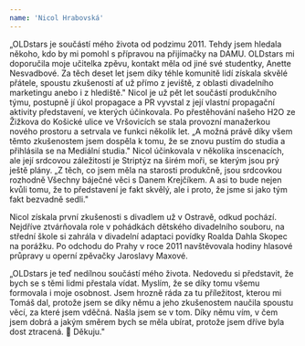 ```yaml
---
name: 'Nicol Hrabovská'
---
```

„OLDstars je součástí mého života od podzimu 2011. Tehdy jsem hledala někoho, kdo by mi pomohl s přípravou na přijímačky na DAMU. OLDstars mi doporučila moje učitelka zpěvu, kontakt měla od jiné své studentky, Anette Nesvadbové. Za těch deset let jsem díky téhle komunitě lidí získala skvělé přátele, spoustu zkušeností ať už přímo z jeviště, z oblasti divadelního marketingu anebo i z hlediště." Nicol je už pět let součástí produkčního týmu, postupně jí úkol propagace a PR vyvstal z její vlastní propagační aktivity představení, ve kterých účinkovala. Po přestěhování našeho H2O ze Žižkova do Košické ulice ve Vršovicích se stala provozní manažerkou nového prostoru a setrvala ve funkci několik let. „A možná právě díky všem těmto zkušenostem jsem dospěla k tomu, že se znovu pustím do studia a přihlásila se na Mediální studia."
Nicol účinkovala v několika inscenacích, ale její srdcovou záležitostí je Striptýz na širém moři, se kterým jsou prý ještě plány. „Z těch, co jsem měla na starosti produkčně, jsou srdcovkou rozhodně Všechny báječné věci s Danem Krejčíkem. A asi to bude nejen kvůli tomu, že to představení je fakt skvělý, ale i proto, že jsme si jako tým fakt bezvadně sedli."

Nicol získala první zkušenosti s divadlem už v Ostravě, odkud pochází. Nejdříve ztvárňovala role v pohádkách dětského divadelního souboru, na střední škole si zahrála v divadelní adaptaci povídky Roalda Dahla Skopec na porážku. Po odchodu do Prahy v roce 2011 navštěvovala hodiny hlasové průpravy u operní zpěvačky Jaroslavy Maxové.

„OLDstars je teď nedílnou součástí mého života. Nedovedu si představit, že bych se s těmi lidmi přestala vídat. Myslím, že se díky tomu všemu formovala i moje osobnost. Jsem hrozně ráda za tu příležitost, kterou mi Tomáš dal, protože jsem se díky němu a jeho zkušenostem naučila spoustu věcí, za které jsem vděčná. Našla jsem se v tom. Díky němu vím, v čem jsem dobrá a jakým směrem bych se měla ubírat, protože jsem dříve byla dost ztracená. 🙂 Děkuju."

